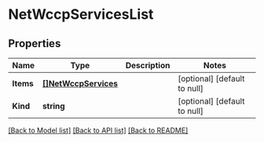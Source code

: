 # NetWccpServicesList

## Properties
Name | Type | Description | Notes
------------ | ------------- | ------------- | -------------
**Items** | [**[]NetWccpServices**](net_wccp_services.md) |  | [optional] [default to null]
**Kind** | **string** |  | [optional] [default to null]

[[Back to Model list]](../README.md#documentation-for-models) [[Back to API list]](../README.md#documentation-for-api-endpoints) [[Back to README]](../README.md)


